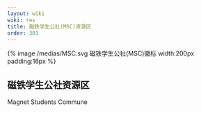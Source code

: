 ```yaml
---
layout: wiki
wiki: res
title: 磁铁学生公社(MSC)资源区
order: 301
---
```

{% image /medias/MSC.svg 磁铁学生公社(MSC)徽标 width:200px padding:16px %}
## 磁铁学生公社资源区

Magnet Students Commune


<link rel="stylesheet" type="text/css" href="https://aome-c.github.io/wwwRes/backgroundResources.css">

